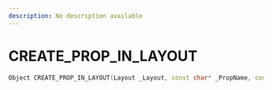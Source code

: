 ```yaml
---
description: No description available 
---
```


# CREATE_PROP_IN_LAYOUT

```cpp
Object CREATE_PROP_IN_LAYOUT(Layout _Layout, const char* _PropName, const char* _FragmentPath, Vector2 _PositionXY, float _PositionZ, Vector2 _RotationXY, float _RotationZ, bool _Frozen);
```